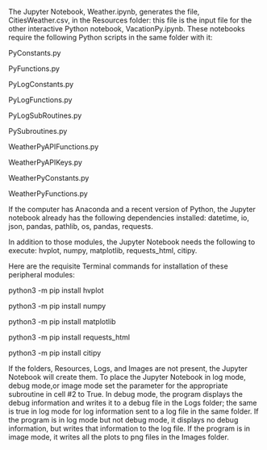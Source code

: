 The Jupyter Notebook, Weather.ipynb, generates the file, CitiesWeather.csv, in the Resources folder: this file is the input file 
for the other interactive Python notebook, VacationPy.ipynb.  These notebooks require the following Python scripts in the same 
folder with it:

PyConstants.py

PyFunctions.py

PyLogConstants.py

PyLogFunctions.py

PyLogSubRoutines.py

PySubroutines.py

WeatherPyAPIFunctions.py

WeatherPyAPIKeys.py

WeatherPyConstants.py

WeatherPyFunctions.py

If the computer has Anaconda and a recent version of Python, the Jupyter notebook already has the following dependencies 
installed: datetime, io, json, pandas, pathlib, os, pandas, requests.

In addition to those modules, the Jupyter Notebook needs the following to execute: hvplot, numpy, matplotlib, requests_html,
citipy.  

Here are the requisite Terminal commands for installation of these peripheral modules:

python3 -m pip install hvplot

python3 -m pip install numpy

python3 -m pip install matplotlib

python3 -m pip install requests_html

python3 -m pip install citipy

If the folders, Resources, Logs, and Images are not present, the Jupyter Notebook will create them.  To place the Jupyter Notebook 
in log mode, debug mode,or image mode set the parameter for the appropriate subroutine in cell #2 to True.  In debug mode, the 
program displays the debug information and writes it to a debug file in the Logs folder; the same is true in log mode for log 
information sent to a log file in the same folder.  If the program is in log mode but not debug mode, it displays no debug 
information, but writes that information to the log file. If the program is in image mode, it writes all the plots to png files 
in the Images folder.
